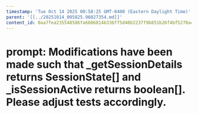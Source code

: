 ```yaml
---
timestamp: 'Tue Oct 14 2025 00:58:25 GMT-0400 (Eastern Daylight Time)'
parent: '[[../20251014_005825.96027354.md]]'
content_id: 0aa7fea235548586fa6606814b336ff5d40b2237f9b851b26f4bf5270a433281
---
```


# prompt: Modifications have been made such that \_getSessionDetails returns SessionState\[] and \_isSessionActive returns boolean\[]. Please adjust tests accordingly.
